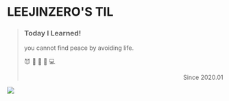 # **LEEJINZERO'S TIL**

> ### **Today I Learned!**
>
> you cannot find peace by avoiding life.
>
> 😈 🥰 🥱 🙊 💻
>
> <div style="text-align:right">Since 2020.01</div>

<img src="https://hackernoon.com/images/f2px36fy.gif">
